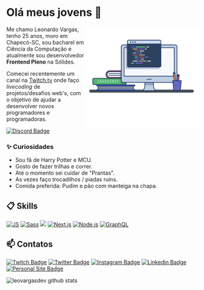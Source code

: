 # Olá meus jovens 👋

<img align="right" src=".github/image.png" width="300"/> 

Me chamo Leonardo Vargas, tenho 25 anos, moro em Chapecó-SC, sou bacharel em Ciência da Computação e atualmente sou desenvolvedor **Frontend Pleno** na Sólides.

Comecei recentemente um canal na [Twitch.tv](https://www.twitch.tv/leovargasdev) onde faço _livecoding_ de projetos/desafios web's, com o objetivo de ajudar a desenvolver novos programadores e programadoras.

[![Discord Badge](https://img.shields.io/badge/Acesse%20minha%20comunidade%20no%20Discord-7289da?style=for-the-badge&logo=discord&logoColor=white&link=https://discord.gg/JPS2bY6GVy)](https://discord.gg/JPS2bY6GVy)
### ✨ Curiosidades

- Sou fã de Harry Potter e MCU.
- Gosto de fazer trilhas e correr.
- Até o momento sei cuidar de "Prantas".
- As vezes faço trocadilhos / piadas ruins.
- Comida preferida: Pudim e pão com manteiga na chapa.

## 📋 Skills

[![JS](https://img.shields.io/badge/JavaScript-5E5C5C?style=for-the-badge&logo=javascript&logoColor=F7DF1E&style=plastic)]()
[![Sass](https://img.shields.io/badge/Sass-CC6699?style=for-the-badge&logo=sass&logoColor=white&style=plastic)]()
[![](https://img.shields.io/badge/React-20232A?style=for-the-badge&logo=react&logoColor=61DAFB&style=plastic)]()
[![Next.js](https://img.shields.io/badge/Next.js-000000?style=for-the-badge&logo=nextdotjs&logoColor=white&style=plastic)]()
[![Node.js](https://img.shields.io/badge/Node.js-339933?style=for-the-badge&logo=nodedotjs&logoColor=white&style=plastic)]()
[![GraphQL](https://img.shields.io/badge/GraphQl-E10098?style=for-the-badge&logo=graphql&logoColor=white&style=plastic)]()

## 📫 Contatos

[![Twitch Badge](https://img.shields.io/badge/@leovargasdev-2D425E?style=flat&labelColor=2D425E&logo=twitch&logoColor=white&link=https://twitch.com/leovargasdev)](https://twitch.com/leovargasdev)
[![Twitter Badge](https://img.shields.io/badge/@leovargasdev-2D425E?style=flat&labelColor=2D425E&logo=twitter&logoColor=white&link=https://twitter.com/leovargasdev)](https://twitter.com/leovargasdev)
[![Instagram Badge](https://img.shields.io/badge/@leuvargas-2D425E?style=flat&labelColor=2D425E&logo=instagram&logoColor=white&link=https://instagram.com/leuvargas)](https://instagram.com/leuvargas)
[![Linkedin Badge](https://img.shields.io/badge/Leonardo%20Vargas-2D425E?style=flat&logo=Linkedin&logoColor=white&link=https://www.linkedin.com/in/leonardo-luis-de-vargas/)](https://www.linkedin.com/in/leonardo-luis-de-vargas/) 
[![Personal Site Badge](https://img.shields.io/badge/dev.to-2D425E?style=flat&logo=devdotto&logoColor=white)](https://www.leonardovargas.dev/) 

![leovargasdev github stats](https://github-readme-stats.vercel.app/api?username=leovargasdev&hide=[%22issues%22]&show_icons=true)
